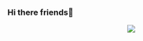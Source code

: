 ### Hi there friends👋

<!--
**anupamadh/anupamadh** is a ✨ _special_ ✨ repository because its `README.md` (this file) appears on your GitHub profile.

Here are some ideas to get you started:

- 🔭 I’m currently working on ...
- 🌱 I’m currently learning ...
- 👯 I’m looking to collaborate on ...
- 🤔 I’m looking for help with ...
- 💬 Ask me about ...
- 📫 How to reach me: ...
- 😄 Pronouns: ...
- ⚡ Fun fact: ...
-->
<p align="center">
 <img src="https://github-readme-stats.vercel.app/api?username=anupamadh&show_icons=true&theme=tokyonight&count_private=true&show_owner=true" />
</p>
